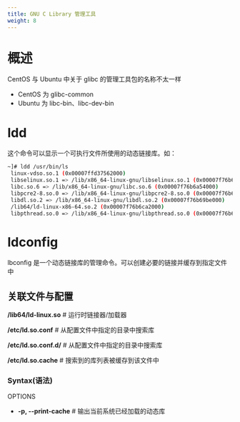 ```yaml
---
title: GNU C Library 管理工具
weight: 8
---
```


# 概述

CentOS 与 Ubuntu 中关于 glibc 的管理工具包的名称不太一样

- CentOS 为 glibc-common
- Ubuntu 为 libc-bin、libc-dev-bin

# ldd

这个命令可以显示一个可执行文件所使用的动态链接库。如：

```bash
~]# ldd /usr/bin/ls
 linux-vdso.so.1 (0x00007ffd37562000)
 libselinux.so.1 => /lib/x86_64-linux-gnu/libselinux.so.1 (0x00007f76b6c46000)
 libc.so.6 => /lib/x86_64-linux-gnu/libc.so.6 (0x00007f76b6a54000)
 libpcre2-8.so.0 => /lib/x86_64-linux-gnu/libpcre2-8.so.0 (0x00007f76b69c4000)
 libdl.so.2 => /lib/x86_64-linux-gnu/libdl.so.2 (0x00007f76b69be000)
 /lib64/ld-linux-x86-64.so.2 (0x00007f76b6ca2000)
 libpthread.so.0 => /lib/x86_64-linux-gnu/libpthread.so.0 (0x00007f76b699b000)
```

# ldconfig

lbconfig 是一个动态链接库的管理命令。可以创建必要的链接并缓存到指定文件中

## 关联文件与配置

**/lib64/ld-linux.so** # 运行时链接器/加载器

**/etc/ld.so.conf** # 从配置文件中指定的目录中搜索库

**/etc/ld.so.conf.d/** # 从配置文件中指定的目录中搜索库

**/etc/ld.so.cache** # 搜索到的库列表被缓存到该文件中

### Syntax(语法)

OPTIONS

- **-p, --print-cache** # 输出当前系统已经加载的动态库
